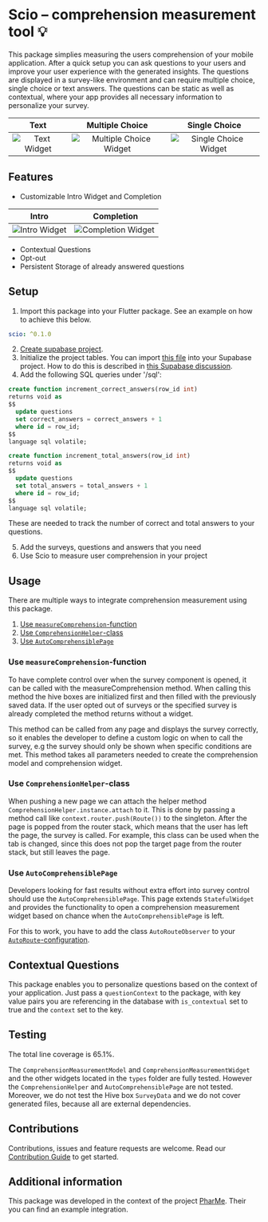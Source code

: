 # Scio – comprehension measurement tool 💡

This package simplies measuring the users comprehension of your mobile application. After a quick setup you can ask questions to your users and improve your user experience with the generated insights. The questions are displayed in a survey-like environment and can require multiple choice, single choice or text answers. The questions can be static as well as contextual, where your app provides all necessary information to personalize your survey.

Text |  Multiple Choice | Single Choice
:---:|:----------------:|:--------------:
![Text Widget](https://user-images.githubusercontent.com/16440155/176430213-163a1854-1bcb-44db-80b8-b2f7385cb8d9.png) |![Multiple Choice Widget](https://user-images.githubusercontent.com/16440155/176430341-85da1d1e-9f46-4adf-a964-03f69be9678e.png)  |  ![Single Choice Widget](https://user-images.githubusercontent.com/16440155/176429898-2bc845cb-a13b-418c-80ef-dbc52ccb743b.png)

## Features

- Customizable Intro Widget and Completion

Intro | Completion
:----:|:---------:
![Intro Widget](https://user-images.githubusercontent.com/16440155/176430625-c093a420-6d71-4662-9e89-da1118315300.png) | ![Completion Widget](https://user-images.githubusercontent.com/16440155/176430651-e748b365-5185-46d6-885b-4818444d4ef8.png)

- Contextual Questions
- Opt-out
- Persistent Storage of already answered questions

## Setup

1. Import this package into your Flutter package. See an example on how to achieve this below.

```yaml
scio: ^0.1.0
```

2. [Create supabase project](https://app.supabase.com/).
3. Initialize the project tables. You can import [this file](example/database_dump)
into your Supabase project. How to do this is described in [this Supabase discussion](https://github.com/supabase/supabase/discussions/773).
4. Add the following SQL queries under '/sql':
```sql
create function increment_correct_answers(row_id int)
returns void as
$$
  update questions
  set correct_answers = correct_answers + 1
  where id = row_id;
$$
language sql volatile;
```
```sql
create function increment_total_answers(row_id int)
returns void as
$$
  update questions
  set total_answers = total_answers + 1
  where id = row_id;
$$
language sql volatile;
```
These are needed to track the number of correct and total answers to your questions.

5. Add the surveys, questions and answers that you need
6. Use Scio to measure user comprehension in your project

## Usage

There are multiple ways to integrate comprehension measurement using this package.

1. [Use `measureComprehension`-function](#use-measurecomprehension-function)
2. [Use `ComprehensionHelper`-class](#use-comprehensionhelper-class)
3. [Use `AutoComprehensiblePage`](#use-autocomprehensiblepage)

### Use `measureComprehension`-function

To have complete control over when the survey component is opened, it can be
called with the measureComprehension method. When calling this method the
hive boxes are initialized first and then filled with the previously saved data. If the
user opted out of surveys or the specified survey is already completed the method
returns without a widget.

This method can be called from any page and displays the survey correctly, so
it enables the developer to define a custom logic on when to call the survey, e.g
the survey should only be shown when specific conditions are met. This method
takes all parameters needed to create the comprehension model and comprehension
widget.

### Use `ComprehensionHelper`-class

When pushing a new page we can attach the helper method `ComprehensionHelper.instance.attach` to it. This is done by passing a method call like `context.router.push(Route())` to the singleton. After the page is popped from the router stack, which means that the user has left the page, the survey is called. For example, this class can be used when the tab is changed, since this does not pop the target page from the router stack, but still leaves the page.

### Use `AutoComprehensiblePage`

Developers looking for fast results without extra effort into survey control should use the `AutoComprehensiblePage`. This page extends `StatefulWidget` and provides the functionality to open a comprehension measurement widget based on chance when the `AutoComprehensiblePage` is left.

For this to work, you have to add the class `AutoRouteObserver` to your [`AutoRoute`-configuration](https://pub.dev/packages/auto_route#navigation-observers).

## Contextual Questions

This package enables you to personalize questions based on the context of your application. Just pass a `questionContext` to the package, with key value pairs you are referencing in the database with `is_contextual` set to true and the `context` set to the key.

## Testing

The total line coverage is 65.1%. 

The `ComprehensionMeasurementModel` and `ComprehensionMeasurementWidget` and the other widgets located in the `types` folder are fully tested. However the `ComprehensionHelper` and `AutoComprehensiblePage` are not tested. Moreover, we do not test the Hive box  `SurveyData` and we do not cover generated files, because all are external dependencies.

## Contributions

Contributions, issues and feature requests are welcome. Read our [Contribution Guide](CONTRIBUTING.md) to get started.

## Additional information

This package was developed in the context of the project [PharMe](https://github.com/hpi-dhc/PharMe). Their you can find an example integration.
